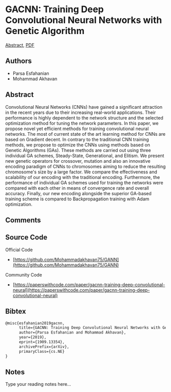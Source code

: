 
# GACNN: Training Deep Convolutional Neural Networks with Genetic Algorithm

[Abstract](https://arxiv.org/abs/1909.13354), [PDF](https://arxiv.org/pdf/1909.13354.pdf)

## Authors

- Parsa Esfahanian
- Mohammad Akhavan

## Abstract

Convolutional Neural Networks (CNNs) have gained a significant attraction in the recent years due to their increasing real-world applications. Their performance is highly dependent to the network structure and the selected optimization method for tuning the network parameters. In this paper, we propose novel yet efficient methods for training convolutional neural networks. The most of current state of the art learning method for CNNs are based on Gradient decent. In contrary to the traditional CNN training methods, we propose to optimize the CNNs using methods based on Genetic Algorithms (GAs). These methods are carried out using three individual GA schemes, Steady-State, Generational, and Elitism. We present new genetic operators for crossover, mutation and also an innovative encoding paradigm of CNNs to chromosomes aiming to reduce the resulting chromosome's size by a large factor. We compare the effectiveness and scalability of our encoding with the traditional encoding. Furthermore, the performance of individual GA schemes used for training the networks were compared with each other in means of convergence rate and overall accuracy. Finally, our new encoding alongside the superior GA-based training scheme is compared to Backpropagation training with Adam optimization.

## Comments



## Source Code

Official Code

- [https://github.com/Mohammadakhavan75/GANN](https://github.com/Mohammadakhavan75/GANN)

Community Code

- [https://paperswithcode.com/paper/gacnn-training-deep-convolutional-neural](https://paperswithcode.com/paper/gacnn-training-deep-convolutional-neural)

## Bibtex

```tex
@misc{esfahanian2019gacnn,
      title={GACNN: Training Deep Convolutional Neural Networks with Genetic Algorithm}, 
      author={Parsa Esfahanian and Mohammad Akhavan},
      year={2019},
      eprint={1909.13354},
      archivePrefix={arXiv},
      primaryClass={cs.NE}
}
```

## Notes

Type your reading notes here...


